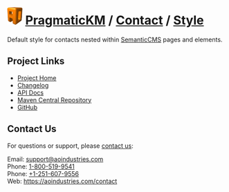 # [<img src="ao-logo.png" alt="AO Logo" width="35" height="40">](https://aoindustries.com/) [PragmaticKM](https://pragmatickm.com/) / [Contact](https://pragmatickm.com/contact/) / [Style](https://pragmatickm.com/contact/style/)
Default style for contacts nested within [SemanticCMS](https://semanticcms.com/) pages and elements.

## Project Links
* [Project Home](https://pragmatickm.com/contact/style/)
* [Changelog](https://pragmatickm.com/contact/style/changelog)
* [API Docs](https://pragmatickm.com/contact/style/apidocs/)
* [Maven Central Repository](https://search.maven.org/#search%7Cgav%7C1%7Cg:%22com.pragmatickm%22%20AND%20a:%22pragmatickm-contact-style%22)
* [GitHub](https://github.com/aoindustries/pragmatickm-contact-style)

## Contact Us
For questions or support, please [contact us](https://aoindustries.com/contact):

Email: [support@aoindustries.com](mailto:support@aoindustries.com)  
Phone: [1-800-519-9541](tel:1-800-519-9541)  
Phone: [+1-251-607-9556](tel:+1-251-607-9556)  
Web: https://aoindustries.com/contact
